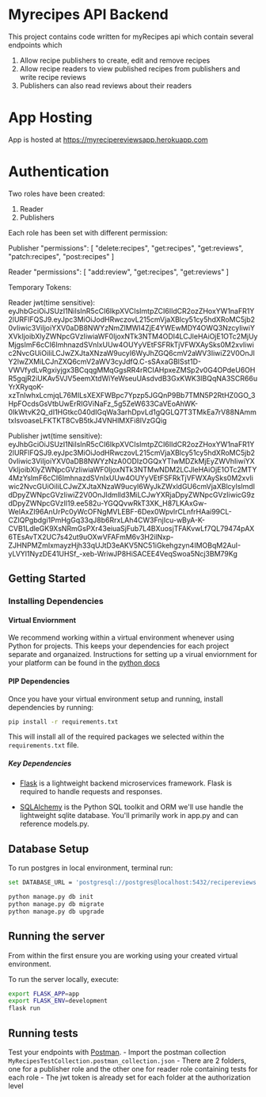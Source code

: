 # Myrecipes API Backend
This project contains  code written for myRecipes api which contain several endpoints which 

1. Allow recipe publishers to create, edit and remove recipes
2. Allow recipe readers to view published recipes from publishers and write recipe reviews
3. Publishers can also read reviews about their readers

# App Hosting
App is hosted at https://myrecipereviewsapp.herokuapp.com

# Authentication
Two roles have been created:
1. Reader
2. Publishers

Each role has been set with different permission:

Publisher 
"permissions": [
    "delete:recipes",
    "get:recipes",
    "get:reviews",
    "patch:recipes",
    "post:recipes"
  ]

Reader 
  "permissions": [
    "add:review",
    "get:recipes",
    "get:reviews"
  ]

Temporary Tokens:

Reader jwt(time sensitive): 
eyJhbGciOiJSUzI1NiIsInR5cCI6IkpXVCIsImtpZCI6IldCR2ozZHoxYW1naFR1Y2lURFlFQSJ9.eyJpc3MiOiJodHRwczovL215cmVjaXBlcy51cy5hdXRoMC5jb20vIiwic3ViIjoiYXV0aDB8NWYzNmZlMWI4ZjE4YWEwMDY4OWQ3NzcyIiwiYXVkIjoibXlyZWNpcGVzIiwiaWF0IjoxNTk3NTM4ODI4LCJleHAiOjE1OTc2MjUyMjgsImF6cCI6ImhnazdSVnIxUUw4OUYyVEtFSFRkTjVFWXAySks0M2xvIiwic2NvcGUiOiIiLCJwZXJtaXNzaW9ucyI6WyJhZGQ6cmV2aWV3IiwiZ2V0OnJlY2lwZXMiLCJnZXQ6cmV2aWV3cyJdfQ.C-sSAxaGBlSst1D-VWVfydLvRgxiyjgx3BCqqgMMqGgsRR4rRCIAHpxeZMSp2v0G4OPdeU6OHR5gqjR2iUKAv5VJV5eemXtdWiYeWseuUAsdvdB3GxKWK3IBQqNA3SCR66uYrXRyqoK-xzTnIwhxLcmjqL76MILsXEXFWBpc7Ypzp5JGQnP9Bb7TMN5P2RtHZ0GO_3HpFOcdsGsVtbUwErRIGViNaFz_5g5ZeW633CaVEoAhWK-0IkWtvK2Q_dI1HGtkc040dIGqWa3arhDpvLd1gQGLQ7T3TMkEa7rV88NAmmtxIsvoaseLFKTKT8CvB5tkJ4VNHlMXFi8lVzGQig

Publisher jwt(time sensitive): 
eyJhbGciOiJSUzI1NiIsInR5cCI6IkpXVCIsImtpZCI6IldCR2ozZHoxYW1naFR1Y2lURFlFQSJ9.eyJpc3MiOiJodHRwczovL215cmVjaXBlcy51cy5hdXRoMC5jb20vIiwic3ViIjoiYXV0aDB8NWYzNzA0ODIzOGQxYTIwMDZkMjEyZWVhIiwiYXVkIjoibXlyZWNpcGVzIiwiaWF0IjoxNTk3NTMwNDM2LCJleHAiOjE1OTc2MTY4MzYsImF6cCI6ImhnazdSVnIxUUw4OUYyVEtFSFRkTjVFWXAySks0M2xvIiwic2NvcGUiOiIiLCJwZXJtaXNzaW9ucyI6WyJkZWxldGU6cmVjaXBlcyIsImdldDpyZWNpcGVzIiwiZ2V0OnJldmlld3MiLCJwYXRjaDpyZWNpcGVzIiwicG9zdDpyZWNpcGVzIl19.ee582u-YGQQvwRkT3XK_H87LKAxGw-WelAxZI96AnUrPc0yWcOFNgMVLEBF-6Dex0WpvlrCLnfrHAai99CL-CZIQPgbdgi1PmHgGq33qJ8b6RrxLAh4CW3FnjIcu-wByA-K-CVB1LdleGK9XsNRmGsPXr43eiuaSjFub7L4BXuosjTFAKvwLf7QL79474pAX6TEsAvTX2UC7s42ut9uOXwVFAFmM6v3H2ilNxp-ZJHNPMZmIxmayzHjh33qUJtD3eAKV5NC51iGkehgzyn4IMOBqM2AuI-yLVYl1NyzDE41UHSf_-xeb-WriwJP8HiSACEE4VeqSwoa5Ncj3BM79Kg

## Getting Started

### Installing Dependencies

#### Virtual Enviornment

We recommend working within a virtual environment whenever using Python for projects. This keeps your dependencies for each project separate and organaized. Instructions for setting up a virual enviornment for your platform can be found in the [python docs](https://packaging.python.org/guides/installing-using-pip-and-virtual-environments/)


#### PIP Dependencies

Once you have your virtual environment setup and running, install dependencies by running:

```bash
pip install -r requirements.txt
```

This will install all of the required packages we selected within the `requirements.txt` file.

##### Key Dependencies

- [Flask](http://flask.pocoo.org/)  is a lightweight backend microservices framework. Flask is required to handle requests and responses.

- [SQLAlchemy](https://www.sqlalchemy.org/) is the Python SQL toolkit and ORM we'll use handle the lightweight sqlite database. You'll primarily work in app.py and can reference models.py. 


## Database Setup
To run postgres in local environment, terminal run:
```bash
set DATABASE_URL = 'postgresql://postgres@localhost:5432/recipereviews'
```

```bash
python manage.py db init
python manage.py db migrate
python manage.py db upgrade
```

## Running the server

From within the first ensure you are working using your created virtual environment.

To run the server locally, execute:

```bash
export FLASK_APP=app
export FLASK_ENV=development
flask run
```

## Running tests
Test your endpoints with [Postman](https://getpostman.com). 
    - Import the postman collection `MyRecipesTestCollection.postman_collection.json`
    - There are 2 folders, one for a publisher role and the other one for reader role containing tests for each role
    - The jwt token is already set for each folder at the authorization level

